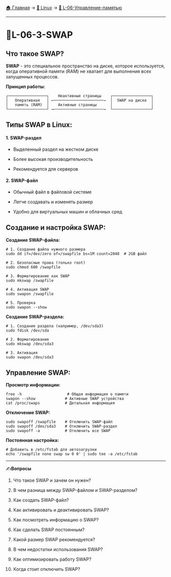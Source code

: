 [🏠 Главная](../../README.md) → [🐧 Linux](../../README.md#-linux) → [💾 L-06-Управление-памятью](../../README.md#-l-06-управление-памятью)

---

# 💾L-06-3-SWAP

## Что такое SWAP?

**SWAP** - это специальное пространство на диске, которое используется, когда оперативной памяти (RAM) не хватает для выполнения всех запущенных процессов.

**Принцип работы:**

```Shell
┌─────────────────┐    Неактивные страницы    ┌─────────────────┐
│   Оперативная   │ ←──────────────────────→  │  SWAP на диске  │
│   память (RAM)  │    Активные страницы      │                 │
└─────────────────┘ →──────────────────────→  └─────────────────┘
```

## Типы SWAP в Linux:

#### **1. SWAP-раздел**

- Выделенный раздел на жестком диске

- Более высокая производительность

- Рекомендуется для серверов

#### **2. SWAP-файл**

- Обычный файл в файловой системе

- Легче создавать и изменять размер

- Удобно для виртуальных машин и облачных сред

## Создание и настройка SWAP:

**Создание SWAP-файла:**

```Shell
# 1. Создание файла нужного размера
sudo dd if=/dev/zero of=/swapfile bs=1M count=2048  # 2GB файл

# 2. Безопасные права (только root)
sudo chmod 600 /swapfile

# 3. Форматирование как SWAP
sudo mkswap /swapfile

# 4. Активация SWAP
sudo swapon /swapfile

# 5. Проверка
sudo swapon --show
```

**Создание SWAP-раздела:**

```Shell
# 1. Создание раздела (например, /dev/sda3)
sudo fdisk /dev/sda

# 2. Форматирование
sudo mkswap /dev/sda3

# 3. Активация
sudo swapon /dev/sda3
```

## Управление SWAP:

**Просмотр информации:**

```Shell
free -h                    # Общая информация о памяти
swapon --show             # Активные SWAP устройства
cat /proc/swaps           # Детальная информация
```

**Отключение SWAP:**

```Shell
sudo swapoff /swapfile    # Отключить SWAP-файл
sudo swapoff /dev/sda3    # Отключить SWAP-раздел
sudo swapoff -a           # Отключить все SWAP
```

**Постоянная настройка:**

```Shell
# Добавить в /etc/fstab для автозагрузки
echo '/swapfile none swap sw 0 0' | sudo tee -a /etc/fstab
```

---

✍️**Вопросы**

1. Что такое SWAP и зачем он нужен?

2. В чем разница между SWAP-файлом и SWAP-разделом?

3. Как создать SWAP-файл?

4. Как активировать и деактивировать SWAP?

5. Как посмотреть информацию о SWAP?

6. Как сделать SWAP постоянным?

7. Какой размер SWAP рекомендуется?

8. В чем недостатки использования SWAP?

9. Как оптимизировать работу SWAP?

10. Когда стоит отключить SWAP?
